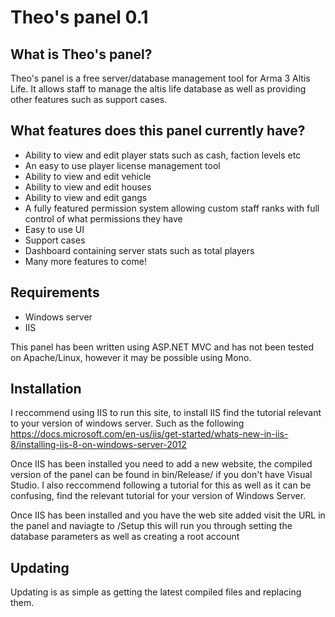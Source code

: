 # Theo's panel 0.1

## What is Theo's panel?

Theo's panel is a free server/database management tool for Arma 3 Altis Life. It allows staff to manage the altis life database as well as providing other features such as support cases.

## What features does this panel currently have?


* Ability to view and edit player stats such as cash, faction levels etc
* An easy to use player license management tool
* Ability to view and edit vehicle
* Ability to view and edit houses
* Ability to view and edit gangs
* A fully featured permission system allowing custom staff ranks with full control of what permissions they have
* Easy to use UI
* Support cases
* Dashboard containing server stats such as total players
* Many more features to come!

## Requirements

* Windows server
* IIS

This panel has been written using ASP.NET MVC and has not been tested on Apache/Linux, however it may be possible using Mono.

## Installation

I reccommend using IIS to run this site, to install IIS find the tutorial relevant to your version of windows server. Such as the following https://docs.microsoft.com/en-us/iis/get-started/whats-new-in-iis-8/installing-iis-8-on-windows-server-2012

Once IIS has been installed you need to add a new website, the compiled version of the panel can be found in bin/Release/ if you don't have Visual Studio. I also reccommend following a tutorial for this as well as it can be confusing, find the relevant tutorial for your version of Windows Server.

Once IIS has been installed and you have the web site added visit the URL in the panel and naviagte to /Setup this will run you through setting the database parameters as well as creating a root account

## Updating

Updating is as simple as getting the latest compiled files and replacing them.
